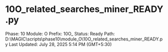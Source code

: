 # 10O_related_searches_miner_READY.py

Phase: 10
Module: O
Prefix: 10O_
Status: Ready
Path: D:\MAGIC\scripts\phase10\module_O\10O_related_searches_miner_READY.py
Last Updated: July 28, 2025 5:14 PM (GMT+5:30)